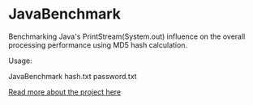 # JavaBenchmark
Benchmarking Java's PrintStream(System.out) influence on the overall processing performance using MD5 hash calculation.

Usage:

JavaBenchmark hash.txt password.txt

[Read more about the project here](https://gellai.com/java-processing-speed-test-with-without-printstreamsystem-out/)
